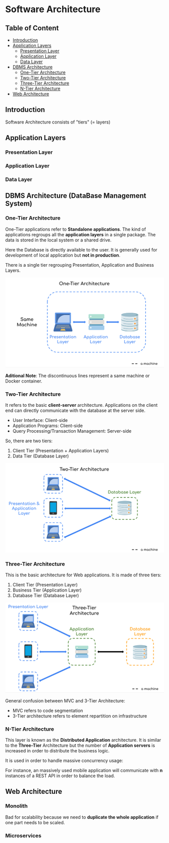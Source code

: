 # Software Architecture

## Table of Content

- [Introduction](#introduction)
- [Application Layers](#application-layers)
    - [Presentation Layer](#presentation-layer)
    - [Application Layer](#application-layer)
    - [Data Layer](#data-layer)
- [DBMS Architecture](#dbms-architecture-database-management-system)
    - [One-Tier Architecture](#one-tier-architecture)
    - [Two-Tier Architecture](#two-tier-architecture)
    - [Three-Tier Architecture](#three-tier-architecture)
    - [N-Tier Architecture](#n-tier-architecture)
- [Web Architecture](#web-architecture)

## Introduction

Software Architecture consists of "tiers" (= layers)

## Application Layers

### Presentation Layer

### Application Layer

### Data Layer

## DBMS Architecture (DataBase Management System)

### One-Tier Architecture

One-Tier applications refer to **Standalone applications**. The kind of applications regroups all the **application layers** in a single package. The data is stored in the local system or a shared drive.

Here the Database is directly available to the user. It is generally used for development of local application but **not in production**.

There is a single tier regrouping Presentation, Application and Business Layers.

![one-tier](/fundamentals/architecture/resources/one-tier.png)

**Aditional Note**: The discontinuous lines represent a same machine or Docker container.

### Two-Tier Architecture

It refers to the basic **client-server** architecture. Applications on the client end can directly communicate with the database at the server side.
- User Interface: Client-side
- Application Programs: Client-side
- Query Processing/Transaction Management: Server-side

So, there are two tiers:
1. Client Tier (Presentation + Application Layers)
2. Data Tier (Database Layer)

![one-tier](/fundamentals/architecture/resources/two-tier.png)

### Three-Tier Architecture

This is the basic architecture for Web applications. It is made of three tiers:

1. Client Tier (Presentation Layer)
2. Business Tier (Application Layer)
3. Database Tier (Database Layer)

![one-tier](/fundamentals/architecture/resources/three-tier.png)

General confusion between MVC and 3-Tier Architecture:
- MVC refers to code segmentation
- 3-Tier architecture refers to element repartition on infrastructure

### N-Tier Architecture

This layer is known as the **Distributed Application** architecture. It is similar to the **Three-Tier** Architecture but the number of **Application servers** is increased in order to distribute the business logic.

It is used in order to handle massive concurrency usage:

For instance, an massively used mobile application will communicate with **n** instances of a REST API in order to balance the load. 

## Web Architecture

### Monolith

Bad for scalability because we need to **duplicate the whole application** if one part needs to be scaled.

### Microservices